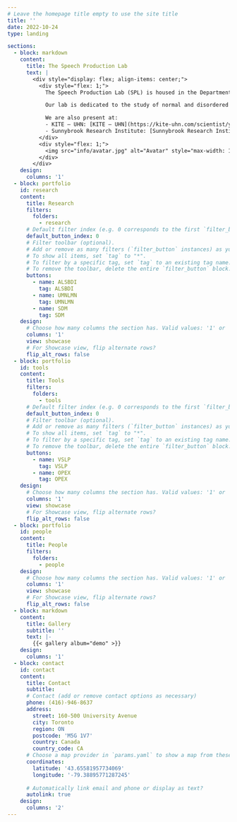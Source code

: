 ```yaml
---
# Leave the homepage title empty to use the site title
title: ''
date: 2022-10-24
type: landing

sections:
  - block: markdown
    content:
      title: The Speech Production Lab
      text: |
        <div style="display: flex; align-items: center;">
          <div style="flex: 1;">
            The Speech Production Lab (SPL) is housed in the Department of Speech-Language Pathology at Temerty Faculty of Medicine, University of Toronto and is directed by Prof. Yana Yunusova.

            Our lab is dedicated to the study of normal and disordered aspects of speech motor control and to innovation in the assessment and rehabilitation of individuals with neurologic and neurodegenerative disorders affecting speech and orofacial motor control.

            We are also present at:
            - KITE – UHN: [KITE – UHN](https://kite-uhn.com/scientist/yana-yunusova)
            - Sunnybrook Research Institute: [Sunnybrook Research Institute](https://sunnybrook.ca/team/member.asp?m=201&page=172)
          </div>
          <div style="flex: 1;">
            <img src="info/avatar.jpg" alt="Avatar" style="max-width: 100%;">
          </div>
        </div>
    design:
      columns: '1'
  - block: portfolio
    id: research
    content:
      title: Research
      filters:
        folders:
          - research
      # Default filter index (e.g. 0 corresponds to the first `filter_button` instance below).
      default_button_index: 0
      # Filter toolbar (optional).
      # Add or remove as many filters (`filter_button` instances) as you like.
      # To show all items, set `tag` to "*".
      # To filter by a specific tag, set `tag` to an existing tag name.
      # To remove the toolbar, delete the entire `filter_button` block.
      buttons:
        - name: ALSBDI
          tag: ALSBDI
        - name: UMNLMN
          tag: UMNLMN
        - name: SDM
          tag: SDM
    design:
      # Choose how many columns the section has. Valid values: '1' or '2'.
      columns: '1'
      view: showcase
      # For Showcase view, flip alternate rows?
      flip_alt_rows: false
  - block: portfolio
    id: tools
    content:
      title: Tools
      filters:
        folders:
          - tools
      # Default filter index (e.g. 0 corresponds to the first `filter_button` instance below).
      default_button_index: 0
      # Filter toolbar (optional).
      # Add or remove as many filters (`filter_button` instances) as you like.
      # To show all items, set `tag` to "*".
      # To filter by a specific tag, set `tag` to an existing tag name.
      # To remove the toolbar, delete the entire `filter_button` block.
      buttons:
        - name: VSLP
          tag: VSLP
        - name: OPEX
          tag: OPEX
    design:
      # Choose how many columns the section has. Valid values: '1' or '2'.
      columns: '1'
      view: showcase
      # For Showcase view, flip alternate rows?
      flip_alt_rows: false
  - block: portfolio
    id: people
    content:
      title: People
      filters:
        folders:
          - people
    design:
      # Choose how many columns the section has. Valid values: '1' or '2'.
      columns: '1'
      view: showcase
      # For Showcase view, flip alternate rows?
      flip_alt_rows: false
  - block: markdown
    content:
      title: Gallery
      subtitle: ''
      text: |-
        {{< gallery album="demo" >}}
    design:
      columns: '1'
  - block: contact
    id: contact
    content:
      title: Contact
      subtitle:       
      # Contact (add or remove contact options as necessary)
      phone: (416)-946-8637
      address:
        street: 160-500 University Avenue
        city: Toronto
        region: ON
        postcode: 'M5G 1V7'
        country: Canada
        country_code: CA
      # Choose a map provider in `params.yaml` to show a map from these coordinates
      coordinates:
        latitude: '43.65581957734069'
        longitude: '-79.38895771287245' 
        
      # Automatically link email and phone or display as text?
      autolink: true
    design:
      columns: '2'
---
```

